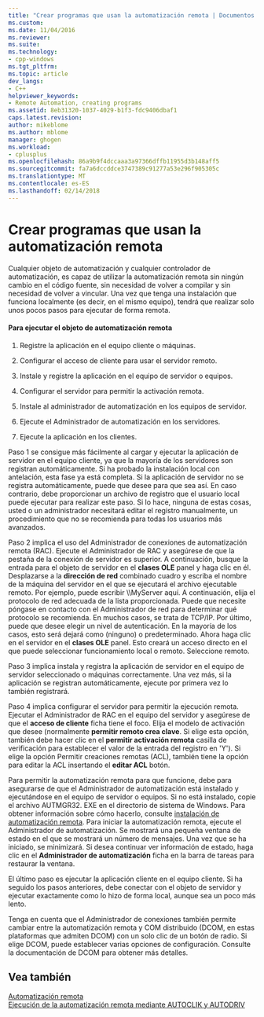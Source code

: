 ```yaml
---
title: "Crear programas que usan la automatización remota | Documentos de Microsoft"
ms.custom: 
ms.date: 11/04/2016
ms.reviewer: 
ms.suite: 
ms.technology:
- cpp-windows
ms.tgt_pltfrm: 
ms.topic: article
dev_langs:
- C++
helpviewer_keywords:
- Remote Automation, creating programs
ms.assetid: 8eb31320-1037-4029-b1f3-fdc9406dbaf1
caps.latest.revision: 
author: mikeblome
ms.author: mblome
manager: ghogen
ms.workload:
- cplusplus
ms.openlocfilehash: 86a9b9f4dccaaa3a97366dffb11955d3b148aff5
ms.sourcegitcommit: fa7a6dccddce3747389c91277a53e296f905305c
ms.translationtype: MT
ms.contentlocale: es-ES
ms.lasthandoff: 02/14/2018
---
```

# <a name="creating-programs-that-use-remote-automation"></a>Crear programas que usan la automatización remota
Cualquier objeto de automatización y cualquier controlador de automatización, es capaz de utilizar la automatización remota sin ningún cambio en el código fuente, sin necesidad de volver a compilar y sin necesidad de volver a vincular. Una vez que tenga una instalación que funciona localmente (es decir, en el mismo equipo), tendrá que realizar solo unos pocos pasos para ejecutar de forma remota.  
  
#### <a name="to-execute-the-remote-automation-object"></a>Para ejecutar el objeto de automatización remota  
  
1.  Registre la aplicación en el equipo cliente o máquinas.  
  
2.  Configurar el acceso de cliente para usar el servidor remoto.  
  
3.  Instale y registre la aplicación en el equipo de servidor o equipos.  
  
4.  Configurar el servidor para permitir la activación remota.  
  
5.  Instale al administrador de automatización en los equipos de servidor.  
  
6.  Ejecute el Administrador de automatización en los servidores.  
  
7.  Ejecute la aplicación en los clientes.  
  
 Paso 1 se consigue más fácilmente al cargar y ejecutar la aplicación de servidor en el equipo cliente, ya que la mayoría de los servidores son registran automáticamente. Si ha probado la instalación local con antelación, esta fase ya está completa. Si la aplicación de servidor no se registra automáticamente, puede que desee para que sea así. En caso contrario, debe proporcionar un archivo de registro que el usuario local puede ejecutar para realizar este paso. Si lo hace, ninguna de estas cosas, usted o un administrador necesitará editar el registro manualmente, un procedimiento que no se recomienda para todas los usuarios más avanzados.  
  
 Paso 2 implica el uso del Administrador de conexiones de automatización remota (RAC). Ejecute el Administrador de RAC y asegúrese de que la pestaña de la conexión de servidor es superior. A continuación, busque la entrada para el objeto de servidor en el **clases OLE** panel y haga clic en él. Desplazarse a la **dirección de red** combinado cuadro y escriba el nombre de la máquina del servidor en el que se ejecutará el archivo ejecutable remoto. Por ejemplo, puede escribir \\\MyServer aquí. A continuación, elija el protocolo de red adecuada de la lista proporcionada. Puede que necesite póngase en contacto con el Administrador de red para determinar qué protocolo se recomienda. En muchos casos, se trata de TCP/IP. Por último, puede que desee elegir un nivel de autenticación. En la mayoría de los casos, esto será dejará como (ninguno) o predeterminado. Ahora haga clic en el servidor en el **clases OLE** panel. Esto creará un acceso directo en el que puede seleccionar funcionamiento local o remoto. Seleccione remoto.  
  
 Paso 3 implica instala y registra la aplicación de servidor en el equipo de servidor seleccionado o máquinas correctamente. Una vez más, si la aplicación se registran automáticamente, ejecute por primera vez lo también registrará.  
  
 Paso 4 implica configurar el servidor para permitir la ejecución remota. Ejecutar el Administrador de RAC en el equipo del servidor y asegúrese de que el **acceso de cliente** ficha tiene el foco. Elija el modelo de activación que desee (normalmente **permitir remoto crea clave**. Si elige esta opción, también debe hacer clic en el **permitir activación remota** casilla de verificación para establecer el valor de la entrada del registro en 'Y'). Si elige la opción Permitir creaciones remotas (ACL), también tiene la opción para editar la ACL insertando el **editar ACL** botón.  
  
 Para permitir la automatización remota para que funcione, debe para asegurarse de que el Administrador de automatización está instalado y ejecutándose en el equipo de servidor o equipos. Si no está instalado, copie el archivo AUTMGR32. EXE en el directorio de sistema de Windows. Para obtener información sobre cómo hacerlo, consulte [instalación de automatización remota](../mfc/remote-automation-installation.md). Para iniciar la automatización remota, ejecute el Administrador de automatización. Se mostrará una pequeña ventana de estado en el que se mostrará un número de mensajes. Una vez que se ha iniciado, se minimizará. Si desea continuar ver información de estado, haga clic en el **Administrador de automatización** ficha en la barra de tareas para restaurar la ventana.  
  
 El último paso es ejecutar la aplicación cliente en el equipo cliente. Si ha seguido los pasos anteriores, debe conectar con el objeto de servidor y ejecutar exactamente como lo hizo de forma local, aunque sea un poco más lento.  
  
 Tenga en cuenta que el Administrador de conexiones también permite cambiar entre la automatización remota y COM distribuido (DCOM, en estas plataformas que admiten DCOM) con un solo clic de un botón de radio. Si elige DCOM, puede establecer varias opciones de configuración. Consulte la documentación de DCOM para obtener más detalles.  
  
## <a name="see-also"></a>Vea también  
 [Automatización remota](../mfc/remote-automation.md)   
 [Ejecución de la automatización remota mediante AUTOCLIK y AUTODRIV](../mfc/running-remote-automation-using-autoclik-and-autodriv.md)

